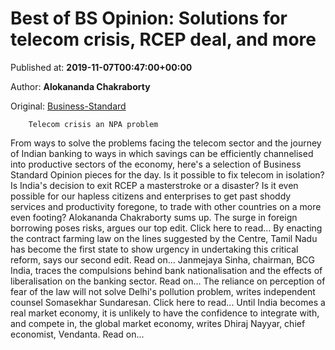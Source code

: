 
# Best of BS Opinion: Solutions for telecom crisis, RCEP deal, and more

Published at: **2019-11-07T00:47:00+00:00**

Author: **Alokananda Chakraborty**

Original: [Business-Standard](https://www.business-standard.com/article/opinion/best-of-bs-opinion-solution-for-telecom-crisis-rcep-deal-and-more-119110700086_1.html)


        Telecom crisis an NPA problem
      
From ways to solve the problems facing the telecom sector and the journey of Indian banking to ways in which savings can be efficiently channelised into productive sectors of the economy, here's a selection of Business Standard Opinion pieces for the day.
Is it possible to fix telecom in isolation? Is India's decision to exit RCEP a masterstroke or a disaster? Is it even possible for our hapless citizens and enterprises to get past shoddy services and productivity foregone, to trade with other countries on a more even footing? Alokananda Chakraborty sums up.
The surge in foreign borrowing poses risks, argues our top edit.
Click here to read...
By enacting the contract farming law on the lines suggested by the Centre, Tamil Nadu has become the first state to show urgency in undertaking this critical reform, says our second edit. Read on...
Janmejaya Sinha, chairman, BCG India, traces the compulsions behind bank nationalisation and the effects of liberalisation on the banking sector. Read on...
The reliance on perception of fear of the law will not solve Delhi's pollution problem, writes independent counsel Somasekhar Sundaresan. Click here to read...
Until India becomes a real market economy, it is unlikely to have the confidence to integrate with, and compete in, the global market economy, writes Dhiraj Nayyar, chief economist, Vendanta. Read on...
